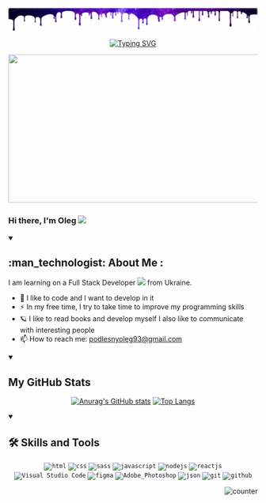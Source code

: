 ![---](https://github.com/GalexY727/GalexY727/blob/main/media/DripBanner.png)
<p align="center">

<div align="center">
    
[![Typing SVG](https://readme-typing-svg.demolab.com?font=Bebas+Neue&weight=300&pause=1000&color=07F768&background=FFFFFF00&center=%D0%9B%D0%9E%D0%96%D0%AC&vCenter=%D0%9B%D0%9E%D0%96%D0%AC&repeat=%D0%B8%D1%81%D1%82%D0%B8%D0%BD%D0%BD%D1%8B%D0%B9&lines=Hello+everyone+from+me;good+day+and+good+mood;Welcome+to+my+repository)](https://git.io/typing-svg)
    
</div>

<div align="center">
  <img src="https://media.giphy.com/media/dWesBcTLavkZuG35MI/giphy.gif" width="600" height="300"/>
</div>




### Hi there, I'm Oleg  <img src="https://media.giphy.com/media/hvRJCLFzcasrR4ia7z/giphy.gif" width="30px"/>
<details open>
  <summary><h2>:man_technologist: About Me :</h2></summary>
I am learning on a Full Stack Developer <img src="https://media.giphy.com/media/WUlplcMpOCEmTGBtBW/giphy.gif" width="30"> from Ukraine.
    
- 🌱 I like to code and I want to develop in it
- ⚡ In my free time, I try to take time to improve my programming skills
- 🪐 I like to read books and develop myself I also like to communicate with interesting people
- 📫 How to reach me: podlesnyoleg93@gmail.com
       
</details>


<details open>
  <summary><h2>My GitHub Stats</h2></summary>
<div align="center">

[![Anurag's GitHub stats](https://github-readme-stats.vercel.app/api?username=OlegatorIT&show_icons=true&theme=transparent&title_color=55bb4c&text_color=e3e9e3&icon_color=55bb4c&hide_border=true)](https://github.com/anuraghazra/github-readme-stats)
[![Top Langs](https://github-readme-stats.vercel.app/api/top-langs/?username=OlegatorIT&layout=compact&theme=transparent&title_color=55bb4c&text_color=e3e9e3&icon_color=55bb4c&hide_border=true)](https://github.com/anuraghazra/github-readme-stats)
</div>
    
   </details>
    


<details open>
  <summary><h2>🛠 Skills and Tools</h2></summary>
  
  <p align="center">
     <code><img alt="html"  width="4%" src="https://www.vectorlogo.zone/logos/w3_html5/w3_html5-icon.svg"></code>
     <code><img  alt="css" width="4%" src="https://www.vectorlogo.zone/logos/w3_css/w3_css-icon.svg"></code>
     <code><img alt="sass" width="4%" src="https://www.vectorlogo.zone/logos/sass-lang/sass-lang-icon.svg"></code>
     <code><img alt="javascript"  width="4%" src="https://www.vectorlogo.zone/logos/javascript/javascript-icon.svg"></code>
    <code><img  alt="nodejs" width="4%" src="https://www.vectorlogo.zone/logos/nodejs/nodejs-icon.svg"></code>
    <code><img alt="reactjs" width="4%" src="https://www.vectorlogo.zone/logos/reactjs/reactjs-icon.svg"></code>
    <code><img alt="Visual Studio Code" width="4%" src="https://www.vectorlogo.zone/logos/visualstudio_code/visualstudio_code-icon.svg"></code>
    <code><img alt="figma" width="4%" src="https://www.vectorlogo.zone/logos/figma/figma-icon.svg"></code>
    <code><img alt="Adobe_Photoshop"  width="4%" src="https://upload.wikimedia.org/wikipedia/commons/thumb/a/af/Adobe_Photoshop_CC_icon.svg/640px-Adobe_Photoshop_CC_icon.svg.png"></code>
    <code><img alt="json"  width="4%" src="https://www.vectorlogo.zone/logos/json/json-icon.svg"></code>
    <code><img  alt="git"  width="4%" src="https://www.vectorlogo.zone/logos/git-scm/git-scm-icon.svg"></code>
    <code><img  alt="github"  width="4%" src="https://seeklogo.com/images/G/github-colored-logo-FDDF6EB1F0-seeklogo.com.png"></code>
  </p>
     
    
</details>
 






<img align="right" src="https://komarev.com/ghpvc/?username=your-OlegatorIT&style=flat-square&color=blue" alt="counter"/>
